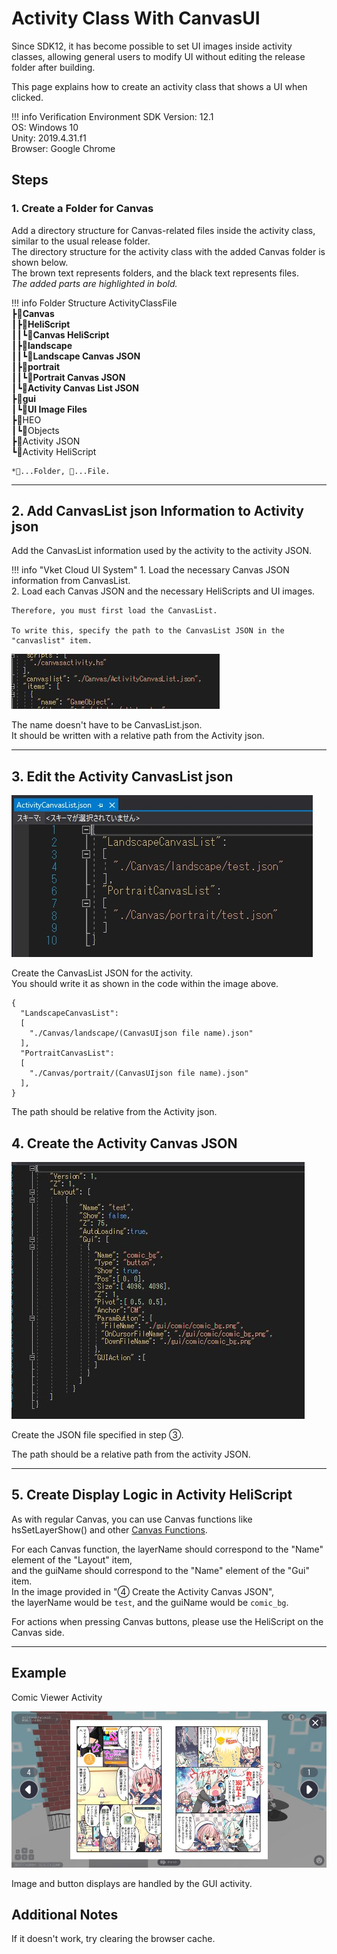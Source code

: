 # Activity Class With CanvasUI
Since SDK12, it has become possible to set UI images inside activity classes, allowing general users to modify UI without editing the release folder after building.

This page explains how to create an activity class that shows a UI when clicked.

!!! info Verification Environment
    SDK Version: 12.1<br>
    OS: Windows 10<br>
    Unity: 2019.4.31.f1<br>
    Browser: Google Chrome

## Steps

### 1. Create a Folder for Canvas

Add a directory structure for Canvas-related files inside the activity class, similar to the usual release folder.  
The directory structure for the activity class with the added Canvas folder is shown below.  
The brown text represents folders, and the black text represents files.  
*The added parts are highlighted in bold.*  

!!! info Folder Structure
    ActivityClassFile  
    ┣**📂Canvas**  
    ┃┣**📂HeliScript**  
    ┃┃┗**📄Canvas HeliScript**  
    ┃┣**📂landscape**  
    ┃┃┗**📄Landscape Canvas JSON**  
    ┃┣**📂portrait**  
    ┃┃┗**📄Portrait Canvas JSON**  
    ┃┗**📄Activity Canvas List JSON**  
    ┣**📂gui**  
    ┃┗**📄UI Image Files**  
    ┣📂HEO  
    ┃┗📄Objects  
    ┣📄Activity JSON  
    ┗📄Activity HeliScript  

    *📂...Folder, 📄...File.

---

## 2. Add CanvasList json Information to Activity json

Add the CanvasList information used by the activity to the activity JSON.

!!! info "Vket Cloud UI System"
    1. Load the necessary Canvas JSON information from CanvasList.  
    2. Load each Canvas JSON and the necessary HeliScripts and UI images.

    Therefore, you must first load the CanvasList.

    To write this, specify the path to the CanvasList JSON in the "canvaslist" item.

![ActivityWithCanvasUI](img/ActivityWithCanvasUI01.jpg)

The name doesn't have to be CanvasList.json.  
It should be written with a relative path from the Activity json.

---

## 3. Edit the Activity CanvasList json

![ActivityWithCanvasUI](img/ActivityWithCanvasUI02.jpg)

Create the CanvasList JSON for the activity.  
You should write it as shown in the code within the image above.

```
{
  "LandscapeCanvasList":
  [
    "./Canvas/landscape/(CanvasUIjson file name).json"
  ],
  "PortraitCanvasList":
  [
    "./Canvas/portrait/(CanvasUIjson file name).json"
  ],
}
```

The path should be relative from the Activity json.

## 4. Create the Activity Canvas JSON

![ActivityWithCanvasUI](img/ActivityWithCanvasUI03.jpg)

Create the JSON file specified in step ③.

The path should be a relative path from the activity JSON.

---

## 5. Create Display Logic in Activity HeliScript

As with regular Canvas, you can use Canvas functions like hsSetLayerShow() and other [Canvas Functions](https://vrhikky.github.io/VketCloudSDK_Documents/latest/en/hs/hs_system_function_gui.html).

For each Canvas function, the layerName should correspond to the "Name" element of the "Layout" item,  
and the guiName should correspond to the "Name" element of the "Gui" item.  
In the image provided in "④ Create the Activity Canvas JSON",  
the layerName would be `test`, and the guiName would be `comic_bg`.

For actions when pressing Canvas buttons, please use the HeliScript on the Canvas side.

---

## Example

Comic Viewer Activity

![ActivityWithCanvasUI](img/ActivityWithCanvasUI04.jpg)

Image and button displays are handled by the GUI activity.

## Additional Notes

If it doesn't work, try clearing the browser cache.